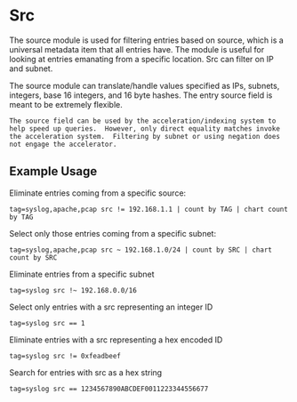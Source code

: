 # Src

The source module is used for filtering entries based on source, which is a universal metadata item that all entries have.  The module is useful for looking at entries emanating from a specific location.  Src can filter on IP and subnet.

The source module can translate/handle values specified as IPs, subnets, integers, base 16 integers, and 16 byte hashes.  The entry source field is meant to be extremely flexible.

```{note}
The source field can be used by the acceleration/indexing system to help speed up queries.  However, only direct equality matches invoke the acceleration system.  Filtering by subnet or using negation does not engage the accelerator.
```

## Example Usage

Eliminate entries coming from a specific source:

```gravwell
tag=syslog,apache,pcap src != 192.168.1.1 | count by TAG | chart count by TAG
```

Select only those entries coming from a specific subnet:

```gravwell
tag=syslog,apache,pcap src ~ 192.168.1.0/24 | count by SRC | chart count by SRC
```

Eliminate entries from a specific subnet

```gravwell
tag=syslog src !~ 192.168.0.0/16
```

Select only entries with a src representing an integer ID

```gravwell
tag=syslog src == 1
```

Eliminate entries with a src representing a hex encoded ID

```gravwell
tag=syslog src != 0xfeadbeef
```

Search for entries with src as a hex string

```gravwell
tag=syslog src == 1234567890ABCDEF0011223344556677
```
